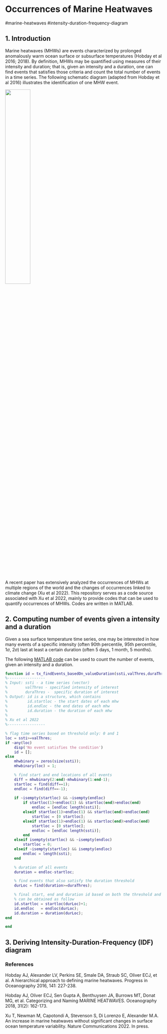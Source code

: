 # Occurrences of Marine Heatwaves

#marine-heatwaves #intensity-duration-frequency-diagram

## 1. Introduction

Marine heatwaves (MHWs) are events characterized by prolonged anomalously warm ocean surface or subsurface temperatures (Hobday et al 2016; 2018). By definition, MHWs may be quantified using measures of their intensity and duration; that is, given an intensity and a duration, one can find events that satisfies those criteria and count the total number of events in a time series. The following schematic diagram (adapted from Hobday et al 2016) illustrates the identification of one MHW event.

<img src="https://github.com/Tongtong-Xu-PSL/global-MHW/blob/main/schematic_mhw.png " width="40%" />

A recent paper has extensively analyzed the occurrences of MHWs at multiple regions of the world and the changes of occurrences linked to climate change (Xu et al 2022). This repository serves as a code source associated with Xu et al 2022, mainly to provide codes that can be used to quantify occurrences of MHWs. Codes are written in MATLAB.

## 2. Computing number of events given a intensity and a duration

Given a sea surface temperature time series, one may be interested in how many events of a specific intensity (often 90th percentile, 95th percentile, $1\sigma$, $2\sigma$) last at least a certain duration (often 5 days, 1 month, 5 months). 

The following [MATLAB code](https://github.com/Tongtong-Xu-PSL/global-MHW/blob/main/tx_findEvents_basedOn_valueDuration.m) can be used to count the number of events, given an intensity and a duration.

```Matlab
function id = tx_findEvents_basedOn_valueDuration(ssti,valThres,duraThres)
%-----------------
% Input: ssti - a time series (vector)
%        valThres - specified intensity of interest
%        duraThres -  specific duration of interest
% Output: id is a structure, which contains
%         id.startloc - the start dates of each mhw
%         id.endloc - the end dates of each mhw
%         id.duration - the duration of each mhw
% 
% Xu et al 2022
%-----------------

% flag time series based on threshold only: 0 and 1
loc = ssti>=valThres;
if ~any(loc)
    disp('No event satisfies the condition')
    id = [];
else
    mhwbinary = zeros(size(ssti));
    mhwbinary(loc) = 1;

    % find start and end locations of all events 
    diff = mhwbinary(2:end)-mhwbinary(1:end-1);
    startloc = find(diff==1);
    endloc = find(diff==-1);
    
    if ~isempty(startloc) && ~isempty(endloc)
        if startloc(1)<endloc(1) && startloc(end)>endloc(end)
            endloc = [endloc length(ssti)];
        elseif startloc(1)>endloc(1) && startloc(end)<endloc(end)
            startloc = [0 startloc];
        elseif startloc(1)>endloc(1) && startloc(end)>endloc(end)
            startloc = [0 startloc];
            endloc = [endloc length(ssti)];
        end
    elseif isempty(startloc) && ~isempty(endloc)
        startloc = 0;
    elseif ~isempty(startloc) && isempty(endloc)
        endloc = length(ssti);
    end

    % duration of all events
    duration = endloc-startloc;

    % find events that also satisfy the duration threshold
    durLoc = find(duration>=duraThres);

    % final start, end and duration id based on both the threshold and duration
    % can be obtained as follow
    id.startloc = startloc(durLoc)+1;
    id.endloc   = endloc(durLoc);
    id.duration = duration(durLoc);
end

end
```

## 3. Deriving Intensity-Duration-Frequency (IDF) diagram


### References

Hobday AJ, Alexander LV, Perkins SE, Smale DA, Straub SC, Oliver ECJ, et al. A hierarchical approach to defining marine heatwaves. Progress in Oceanography 2016, 141: 227-238.

Hobday AJ, Oliver ECJ, Sen Gupta A, Benthuysen JA, Burrows MT, Donat MG, et al. Categorizing and Naming MARINE HEATWAVES. Oceanography 2018, 31(2): 162-173.

Xu T, Newman M, Capotondi A, Stevenson S, Di Lorenzo E, Alexander M.A. An increase in marine heatwaves without significant changes in surface ocean temperature variability. Nature Communications 2022. In press.